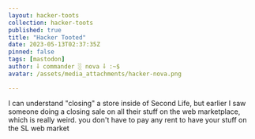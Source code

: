 ```yaml
---
layout: hacker-toots
collection: hacker-toots
published: true
title: "Hacker Tooted"
date: 2023-05-13T02:37:35Z
pinned: false
tags: [mastodon]
author: ⸸ commander ░ nova ⸸ :~$
avatar: /assets/media_attachments/hacker-nova.png

---
```


<p>I can understand &quot;closing&quot; a store inside of Second Life, but earlier I saw someone doing a closing sale on all their stuff on the web marketplace, which is really weird. you don&#39;t have to pay any rent to have your stuff on the SL web market</p>



